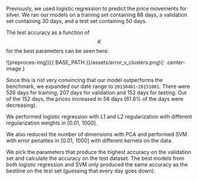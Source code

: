 
Previously, we used logistic regression to predict the price movements for silver. We ran our models on a training set containing 88 days, a validation set containing 30 days, and a test set containing 50 days.

The test accuracy as a function of $$K$$ for the best parameters can be seen here:

![preproces-img]({{ BASE_PATH }}/assets/error_v_clusters.png){: .center-image }

Since this is not very convincing that our model outperforms the benchmark, we expanded our date range to `20130401`-`20151001`. There were 526 days for training, 207 days for validation and 152 days for testing. Out of the 152 days, the prices increased in 58 days (61.8% of the days were decreasing).

We performed logistic regression with L1 and L2 regularization with different regularization weights in [0.01, 1000].

We also reduced the number of dimensions with PCA and performed SVM with error penalties in [0.01, 1000] with different kernels on the data.

We pick the parameters that produce the highest accuracy on the validation set and calculate the accuracy on the test dataset. The best models from both logistic regression and SVM only produced the same accuracy as the bestline on the test set (guessing that every day goes down).


